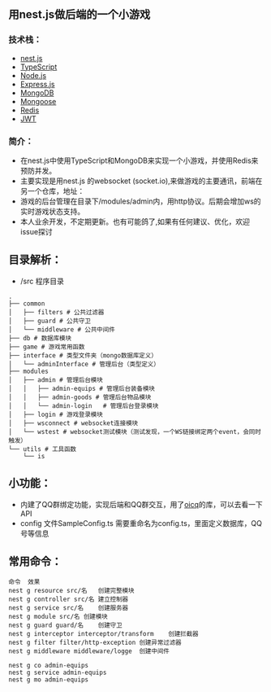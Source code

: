 <!--
 * @Author: Andy
 * @Date: 2022-07-26 21:52:56
 * @LastEditTime: 2022-08-06 15:21:12
-->
## 用nest.js做后端的一个小游戏
### 技术栈：
- [nest.js](https://nestjs.com/)
- [TypeScript](https://www.typescriptlang.org/)
- [Node.js](https://nodejs.org/)
- [Express.js](https://expressjs.com/)
- [MongoDB](https://www.mongodb.com/)
- [Mongoose](https://mongoosejs.com/)
- [Redis](https://redis.io/)
- [JWT](https://jwt.io/)
### 简介：
- 在nest.js中使用TypeScript和MongoDB来实现一个小游戏，并使用Redis来预防并发。
- 主要实现是用nest.js 的websocket (socket.io),来做游戏的主要通讯，前端在另一个仓库，地址：
- 游戏的后台管理在目录下/modules/admin内，用http协议。后期会增加ws的实时游戏状态支持。
- 本人业余开发，不定期更新。也有可能鸽了,如果有任何建议、优化，欢迎issue探讨
## 目录解析：
- /src 程序目录
```
.
├── common
│   ├── filters # 公共过滤器
│   ├── guard # 公共守卫
│   └── middleware # 公共中间件
├── db # 数据库模块
├── game # 游戏常用函数
├── interface # 类型文件夹（mongo数据库定义）
│   └── adminInterface # 管理后台（类型定义）
├── modules
│   ├── admin # 管理后台模块
│   │   ├── admin-equips # 管理后台装备模块
│   │   ├── admin-goods # 管理后台物品模块
│   │   └── admin-login   # 管理后台登录模块
│   ├── login # 游戏登录模块
│   ├── wsconnect # websocket连接模块
│   └── wstest # websocket测试模块（测试发现，一个WS链接绑定两个event，会同时触发）
└── utils # 工具函数
    └── is
```
## 小功能：
- 内建了QQ群绑定功能，实现后端和QQ群交互，用了[oicq](https://github.com/takayama-lily/oicq)的库，可以去看一下API
- config 文件SampleConfig.ts 需要重命名为config.ts，里面定义数据库，QQ号等信息
## 常用命令：
```
命令	效果
nest g resource src/名	创建完整模块
nest g controller src/名	建立控制器
nest g service src/名	创建服务器
nest g module src/名	创建模块
nest g guard guard/名	创建守卫
nest g interceptor interceptor/transform	创建拦截器
nest g filter filter/http-exception	创建异常过滤器
nest g middleware middleware/logge	创建中间件

nest g co admin-equips
nest g service admin-equips
nest g mo admin-equips
```